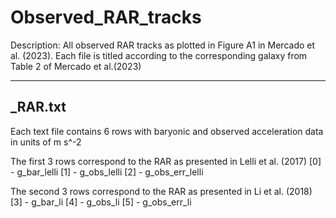 # Observed_RAR_tracks

Description: All observed RAR tracks as plotted in Figure A1 in Mercado et al. (2023).
Each file is titled according to the corresponding galaxy from Table 2 of Mercado et al.(2023)

----------------------
<GalaxyName>_RAR.txt
----------------------
Each text file contains 6 rows with baryonic and observed acceleration data in units of m s^-2

The first 3 rows correspond to the RAR as presented in Lelli et al. (2017)
[0] - g_bar_lelli
[1] - g_obs_lelli
[2] - g_obs_err_lelli

The second 3 rows correspond to the RAR as presented in Li et al. (2018)
[3] - g_bar_li
[4] - g_obs_li
[5] - g_obs_err_li
